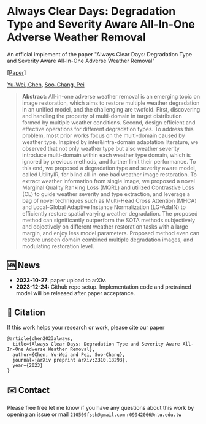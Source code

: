 # Always Clear Days: Degradation Type and Severity Aware All-In-One Adverse Weather Removal
An official implement of the paper "Always Clear Days: Degradation Type and Severity Aware All-In-One Adverse Weather Removal"

[[Paper](https://arxiv.org/abs/2310.18293)]

[Yu-Wei, Chen](https://fordevoted.github.io), [Soo-Chang, Pei](https://scholar.google.com/citations?user=-JiGrnAAAAAJ&hl=zh-TW)


> **Abstract:**  All-in-one adverse weather removal is an emerging topic on image restoration, which aims to restore multiple weather degradation in an unified model, and the challenging are twofold. First, discovering and handling the property of multi-domain in target distribution formed by multiple weather conditions. Second, design efficient and effective operations for different degradation types. To address this problem, most prior works focus on the multi-domain caused by weather type. Inspired by inter\&intra-domain adaptation literature, we observed that not only weather type but also weather severity introduce multi-domain within each weather type domain, which is ignored by previous methods, and further limit their performance. To this end, we proposed a degradation type and severity aware model, called UtilityIR, for blind all-in-one bad weather image restoration. To extract weather information from single image, we proposed a novel Marginal Quality Ranking Loss (MQRL) and utilized Contrastive Loss (CL) to guide weather severity and type extraction, and leverage a bag of novel techniques such as Multi-Head Cross Attention (MHCA) and Local-Global Adaptive Instance Normalization (LG-AdaIN) to efficiently restore spatial varying weather degradation. The proposed method can significantly outperform the SOTA methods subjectively and objectively on different weather restoration tasks with a large margin, and enjoy less model parameters. Proposed method even can restore unseen domain combined multiple degradation images, and modulating restoration level.

## <a name="news"></a> 🆕 News
- **2023-10-27:** paper upload to arXiv.
- **2023-12-24:** Github repo setup. Implementation code and pretrained model will be released after paper acceptance.

## <a name="news"></a> 📖 Citation
If this work helps your research or work, please cite our paper
```
@article{chen2023always,
  title={Always Clear Days: Degradation Type and Severity Aware All-In-One Adverse Weather Removal},
  author={Chen, Yu-Wei and Pei, Soo-Chang},
  journal={arXiv preprint arXiv:2310.18293},
  year={2023}
}
```
## <a name="news"></a> ✉️ Contact
Please free free let me know if you have any questions about this work by opening an issue or mail `210509fssh@gmail.com` `r09942066@ntu.edu.tw`
